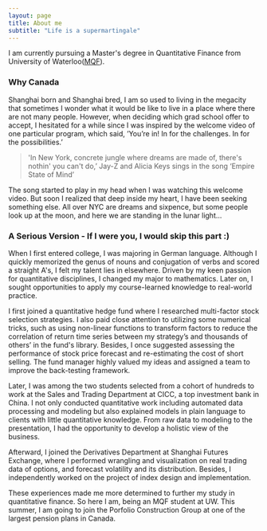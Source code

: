 ```yaml
---
layout: page
title: About me
subtitle: "Life is a supermartingale"
---
```

<!--  Temporary -->
<div id="aboutme-section">


<p class="about-text">
<span class="fa fa-graduation-cap about-icon"></span>
I am currently pursuing a Master's degree in Quantitative Finance from University of Waterloo(<a target="_blank" href="https://uwaterloo.ca/statistics-and-actuarial-science/programs/graduate-programs/master-quantitative-finance">MQF</a>).
</p>




<!-- <p class="about-text">
<span class="fa fa-heart about-icon"></span>
I am learning skiing and skating
</p> -->




<h3> Why Canada</h3>

<p>Shanghai born and Shanghai bred, I am so used to living in the megacity that sometimes I wonder what it would be like to live in a place where there are not many people. However, when deciding which grad school offer to accept, I hesitated for a while since I was inspired by the welcome video of one particular program, which said, ’You’re in! In for the challenges. In for the possibilities.’ </p>

<p> <blockquote>'In New York, concrete jungle where dreams are made of, there's nothin' you can't do,’ Jay-Z and Alicia Keys sings in the song ‘Empire State of Mind’</blockquote></p>

<p>The song started to play in my head when I was watching this welcome video. But soon I realized that deep inside my heart, I have been seeking something else. All over NYC are dreams and sixpence, but some people look up at the moon, and here we are standing in the lunar light... </p>



<h3> A Serious Version - If I were you, I would skip this part :) </h3>

<p> When I first entered college, I was majoring in German language. Although I quickly memorized the genus of nouns and conjugation of verbs and scored a straight A's, I felt my talent lies in elsewhere. Driven by my keen passion for quantitative disciplines, I changed my major to mathematics. Later on, I sought opportunities to apply my course-learned knowledge to real-world practice.</p> 

<p> I first joined a quantitative hedge fund where I researched multi-factor stock selection strategies. I also paid close attention to utilizing some numerical tricks, such as using non-linear functions to transform factors to reduce the correlation of return time series between my strategy’s and thousands of others’ in the fund's library. Besides, I once suggested assessing the performance of stock price forecast and re-estimating the cost of short selling. The fund manager highly valued my ideas and assigned a team to improve the back-testing framework.</p> 

<p> Later, I was among the two students selected from a cohort of hundreds to work at the Sales and Trading Department at CICC, a top investment bank in China. I not only conducted quantitative work including automated data processing and modeling but also explained models in plain language to clients with little quantitative knowledge. From raw data to modeling to the presentation, I had the opportunity to develop a holistic view of the business. </p> 

<p> Afterward, I joined the Derivatives Department at Shanghai Futures Exchange, where I performed wrangling and visualization on real trading data of options, and forecast volatility and its distribution. Besides, I independently worked on the project of index design and implementation.</p> 

<p> These experiences made me more determined to further my study in quantitative finance. So here I am, being an MQF student at UW. This summer, I am going to join the Porfolio Construction Group at one of the largest pension plans in Canada.</p> 
